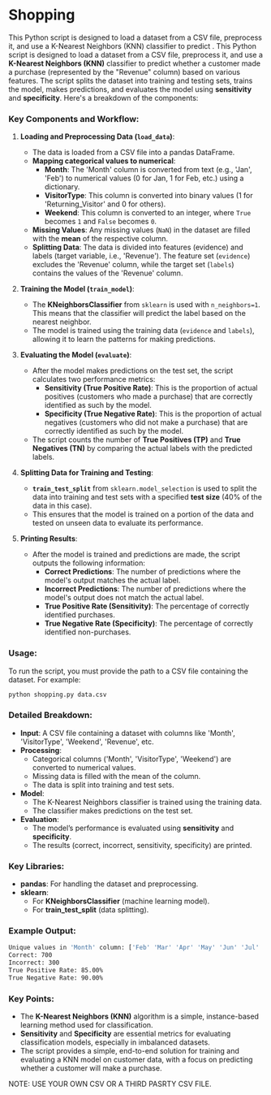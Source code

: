 # Shopping
This Python script is designed to load a dataset from a CSV file, preprocess it, and use a K-Nearest Neighbors (KNN) classifier to predict .
This Python script is designed to load a dataset from a CSV file, preprocess it, and use a **K-Nearest Neighbors (KNN)** classifier to predict whether a customer made a purchase (represented by the "Revenue" column) based on various features. The script splits the dataset into training and testing sets, trains the model, makes predictions, and evaluates the model using **sensitivity** and **specificity**. Here's a breakdown of the components:

### **Key Components and Workflow**:

1. **Loading and Preprocessing Data (`load_data`)**:
   - The data is loaded from a CSV file into a pandas DataFrame.
   - **Mapping categorical values to numerical**: 
     - **Month**: The 'Month' column is converted from text (e.g., 'Jan', 'Feb') to numerical values (0 for Jan, 1 for Feb, etc.) using a dictionary.
     - **VisitorType**: This column is converted into binary values (1 for 'Returning_Visitor' and 0 for others).
     - **Weekend**: This column is converted to an integer, where `True` becomes `1` and `False` becomes `0`.
   - **Missing Values**: Any missing values (`NaN`) in the dataset are filled with the **mean** of the respective column.
   - **Splitting Data**: The data is divided into features (evidence) and labels (target variable, i.e., 'Revenue'). The feature set (`evidence`) excludes the 'Revenue' column, while the target set (`labels`) contains the values of the 'Revenue' column.

2. **Training the Model (`train_model`)**:
   - The **KNeighborsClassifier** from `sklearn` is used with `n_neighbors=1`. This means that the classifier will predict the label based on the nearest neighbor.
   - The model is trained using the training data (`evidence` and `labels`), allowing it to learn the patterns for making predictions.

3. **Evaluating the Model (`evaluate`)**:
   - After the model makes predictions on the test set, the script calculates two performance metrics:
     - **Sensitivity (True Positive Rate)**: This is the proportion of actual positives (customers who made a purchase) that are correctly identified as such by the model.
     - **Specificity (True Negative Rate)**: This is the proportion of actual negatives (customers who did not make a purchase) that are correctly identified as such by the model.
   - The script counts the number of **True Positives (TP)** and **True Negatives (TN)** by comparing the actual labels with the predicted labels.

4. **Splitting Data for Training and Testing**:
   - **`train_test_split`** from `sklearn.model_selection` is used to split the data into training and test sets with a specified **test size** (40% of the data in this case).
   - This ensures that the model is trained on a portion of the data and tested on unseen data to evaluate its performance.

5. **Printing Results**:
   - After the model is trained and predictions are made, the script outputs the following information:
     - **Correct Predictions**: The number of predictions where the model's output matches the actual label.
     - **Incorrect Predictions**: The number of predictions where the model's output does not match the actual label.
     - **True Positive Rate (Sensitivity)**: The percentage of correctly identified purchases.
     - **True Negative Rate (Specificity)**: The percentage of correctly identified non-purchases.

### **Usage**:
To run the script, you must provide the path to a CSV file containing the dataset. For example:
```bash
python shopping.py data.csv
```

### **Detailed Breakdown**:

- **Input**: A CSV file containing a dataset with columns like 'Month', 'VisitorType', 'Weekend', 'Revenue', etc.
- **Processing**: 
  - Categorical columns ('Month', 'VisitorType', 'Weekend') are converted to numerical values.
  - Missing data is filled with the mean of the column.
  - The data is split into training and test sets.
- **Model**:
  - The K-Nearest Neighbors classifier is trained using the training data.
  - The classifier makes predictions on the test set.
- **Evaluation**:
  - The model’s performance is evaluated using **sensitivity** and **specificity**.
  - The results (correct, incorrect, sensitivity, specificity) are printed.

### **Key Libraries**:
- **pandas**: For handling the dataset and preprocessing.
- **sklearn**: 
  - For **KNeighborsClassifier** (machine learning model).
  - For **train_test_split** (data splitting).
  
### **Example Output**:
```bash
Unique values in 'Month' column: ['Feb' 'Mar' 'Apr' 'May' 'Jun' 'Jul' 'Aug' 'Sep' 'Oct' 'Nov' 'Dec' 'Jan']
Correct: 700
Incorrect: 300
True Positive Rate: 85.00%
True Negative Rate: 90.00%
```

### **Key Points**:
- The **K-Nearest Neighbors (KNN)** algorithm is a simple, instance-based learning method used for classification.
- **Sensitivity** and **Specificity** are essential metrics for evaluating classification models, especially in imbalanced datasets.
- The script provides a simple, end-to-end solution for training and evaluating a KNN model on customer data, with a focus on predicting whether a customer will make a purchase.



NOTE: USE YOUR OWN CSV OR A THIRD PASRTY CSV FILE.
